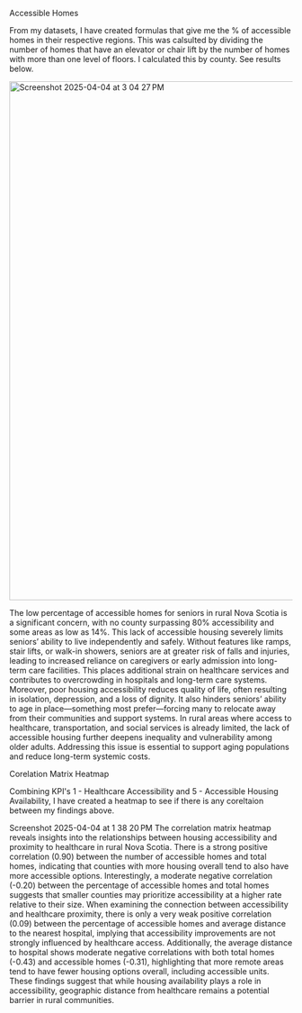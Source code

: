 Accessible Homes

From my datasets, I have created formulas that give me the % of accessible homes in their respective regions. This was calsulted by dividing the number of homes that have an elevator or chair lift by the number of homes with more than one level of floors. I calculated this by county. See results below.


<img width="922" alt="Screenshot 2025-04-04 at 3 04 27 PM" src="https://github.com/user-attachments/assets/458f2c38-abd1-4390-9f85-a07b8209464e" />


The low percentage of accessible homes for seniors in rural Nova Scotia is a significant concern, with no county surpassing 80% accessibility and some areas as low as 14%. This lack of accessible housing severely limits seniors’ ability to live independently and safely. Without features like ramps, stair lifts, or walk-in showers, seniors are at greater risk of falls and injuries, leading to increased reliance on caregivers or early admission into long-term care facilities. This places additional strain on healthcare services and contributes to overcrowding in hospitals and long-term care systems. Moreover, poor housing accessibility reduces quality of life, often resulting in isolation, depression, and a loss of dignity. It also hinders seniors’ ability to age in place—something most prefer—forcing many to relocate away from their communities and support systems. In rural areas where access to healthcare, transportation, and social services is already limited, the lack of accessible housing further deepens inequality and vulnerability among older adults. Addressing this issue is essential to support aging populations and reduce long-term systemic costs.





Corelation Matrix Heatmap

Combining KPI's 1 - Healthcare Accessibility and 5 - Accessible Housing Availability, I have created a heatmap to see if there is any coreltaion between my findings above.

Screenshot 2025-04-04 at 1 38 20 PM
The correlation matrix heatmap reveals insights into the relationships between housing accessibility and proximity to healthcare in rural Nova Scotia. There is a strong positive correlation (0.90) between the number of accessible homes and total homes, indicating that counties with more housing overall tend to also have more accessible options. Interestingly, a moderate negative correlation (-0.20) between the percentage of accessible homes and total homes suggests that smaller counties may prioritize accessibility at a higher rate relative to their size. When examining the connection between accessibility and healthcare proximity, there is only a very weak positive correlation (0.09) between the percentage of accessible homes and average distance to the nearest hospital, implying that accessibility improvements are not strongly influenced by healthcare access. Additionally, the average distance to hospital shows moderate negative correlations with both total homes (-0.43) and accessible homes (-0.31), highlighting that more remote areas tend to have fewer housing options overall, including accessible units. These findings suggest that while housing availability plays a role in accessibility, geographic distance from healthcare remains a potential barrier in rural communities.
